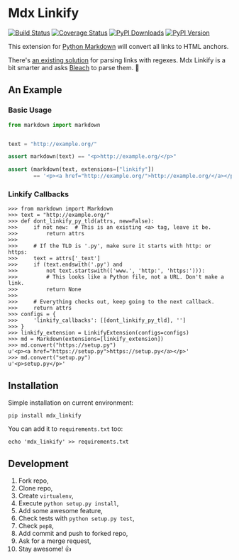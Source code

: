 # Mdx Linkify

[![Build Status](https://travis-ci.org/daGrevis/mdx_linkify.png?branch=master)](https://travis-ci.org/daGrevis/mdx_linkify)
[![Coverage Status](https://coveralls.io/repos/daGrevis/mdx_linkify/badge.png?branch=master)](https://coveralls.io/r/daGrevis/mdx_linkify?branch=master)
[![PyPI Downloads](https://pypip.in/d/mdx_linkify/badge.png)](https://pypi.python.org/pypi/mdx_linkify)
[![PyPI Version](https://pypip.in/v/mdx_linkify/badge.png)](https://pypi.python.org/pypi/mdx_linkify)

This extension for [Python Markdown](https://github.com/waylan/Python-Markdown) will convert all links to HTML anchors.

There's [an existing solution](https://github.com/r0wb0t/markdown-urlize) for parsing links with regexes. Mdx Linkify is a bit smarter and asks [Bleach](https://github.com/jsocol/bleach) to parse them. :clap:

## An Example

### Basic Usage

```python
from markdown import markdown


text = "http://example.org/"

assert markdown(text) == "<p>http://example.org/</p>"

assert (markdown(text, extensions=["linkify"])
        == '<p><a href="http://example.org/">http://example.org/</a></p>')
```

### Linkify Callbacks

    >>> from markdown import Markdown
    >>> text = "http://example.org/"
    >>> def dont_linkify_py_tld(attrs, new=False):
    >>>     if not new:  # This is an existing <a> tag, leave it be.
    >>>         return attrs
    >>>
    >>>     # If the TLD is '.py', make sure it starts with http: or https:
    >>>     text = attrs['_text']
    >>>     if (text.endswith('.py') and
    >>>         not text.startswith(('www.', 'http:', 'https:'))):
    >>>         # This looks like a Python file, not a URL. Don't make a link.
    >>>         return None
    >>>
    >>>     # Everything checks out, keep going to the next callback.
    >>>     return attrs
    >>> configs = {
    >>>     'linkify_callbacks': [[dont_linkify_py_tld], '']
    >>> }
    >>> linkify_extension = LinkifyExtension(configs=configs)
    >>> md = Markdown(extensions=[linkify_extension])
    >>> md.convert("https://setup.py")
    u'<p><a href="https://setup.py">https://setup.py</a></p>'
    >>> md.convert("setup.py")
    u'<p>setup.py</p>'

## Installation

Simple installation on current environment:

    pip install mdx_linkify

You can add it to `requirements.txt` too:

    echo 'mdx_linkify' >> requirements.txt

## Development

1. Fork repo,
2. Clone repo,
3. Create `virtualenv`,
4. Execute `python setup.py install`,
5. Add some awesome feature,
6. Check tests with `python setup.py test`,
7. Check `pep8`,
8. Add commit and push to forked repo,
9. Ask for a merge request,
10. Stay awesome! :+1:
